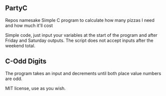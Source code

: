 ## PartyC
Repos namesake
Simple C program to calculate how many pizzas I need and how much it'll cost

Simple code, just input your variables at the start of the program and after Friday and Saturday outputs. The script does not accept inputs after the weekend total.

## C-Odd Digits

The program takes an input and decrements until both place value numbers are odd.


MIT license, use as you wish.
